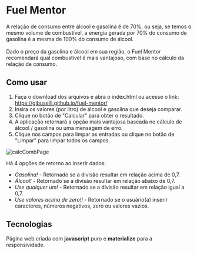 # Fuel Mentor

A relação de consumo entre álcool e gasolina é de 70%, ou seja, se temos o mesmo volume de combustível, a energia gerada por 70% do consumo de gasolina é a mesma de 100% do consumo de álcool. <br><br>
Dado o preço da gasolina e álcool em sua região, o Fuel Mentor recomendará qual combustível é mais vantajoso, com base no cálculo da relação de consumo.

## Como usar

1. Faça o download dos arquivos e abra o index.html ou acesse o link: https://gibuselli.github.io/fuel-mentor/
1. Insira os valores (por litro) de álcool e gasolina que deseja comparar.
1. Clique no botão de "Calcular" para obter o resultado.
1. A aplicação retornará a opção mais vantajosa baseada no cálculo de álcool / gasolina ou uma mensagem de erro.
1. Clique nos campos para limpar as entradas ou clique no botão de "Limpar" para limpar todos os campos.

![calcCombPage](https://user-images.githubusercontent.com/62827811/99071458-edcbb200-2590-11eb-9443-58f751f48d55.png)

Há 4 opções de retorno ao inserir dados:

* _Gasolina!_ - Retornado se a divisão resultar em relação acima de 0,7.
* _Álcool!_ - Retornado se a divisão resultar em relação abaixo de 0,7.
* _Use qualquer um!_ - Retornado se a divisão resultar em relação igual a 0,7.
* _Use valores acima de zero!!_ - Retornado se o usuário(a) inserir caracteres, números negativos, zero ou valores vazios.

## Tecnologias

Página web criada com **javascript** puro e **materialize** para a responsividade.
